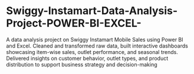 # Swiggy-Instamart-Data-Analysis-Project-POWER-BI-EXCEL-
A data analysis project on Swiggy Instamart Mobile Sales using Power BI and Excel. Cleaned and transformed raw data, built interactive dashboards showcasing item-wise sales, outlet performance, and seasonal trends. Delivered insights on customer behavior, outlet types, and product distribution to support business strategy and decision-making
